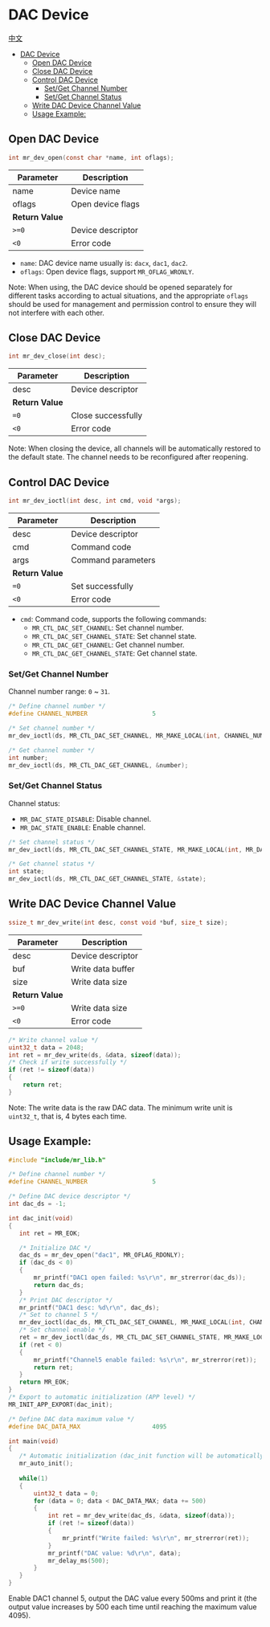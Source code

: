 # DAC Device

[中文](dac.md)

<!-- TOC -->
* [DAC Device](#dac-device)
  * [Open DAC Device](#open-dac-device)
  * [Close DAC Device](#close-dac-device)
  * [Control DAC Device](#control-dac-device)
    * [Set/Get Channel Number](#setget-channel-number)
    * [Set/Get Channel Status](#setget-channel-status)
  * [Write DAC Device Channel Value](#write-dac-device-channel-value)
  * [Usage Example:](#usage-example)
<!-- TOC -->

## Open DAC Device

```c
int mr_dev_open(const char *name, int oflags);
```

| Parameter        | Description       |
|------------------|-------------------|
| name             | Device name       |
| oflags           | Open device flags |
| **Return Value** |                   |
| `>=0`            | Device descriptor |
| `<0`             | Error code        |

- `name`: DAC device name usually is: `dacx`, `dac1`, `dac2`.
- `oflags`: Open device flags, support `MR_OFLAG_WRONLY`.

Note: When using, the DAC device should be opened separately for different tasks according to actual situations, and the appropriate `oflags` should be used for management and permission control to ensure they will not interfere with each other.

## Close DAC Device

```c
int mr_dev_close(int desc); 
```

| Parameter        | Description        |
|------------------|--------------------|
| desc             | Device descriptor  |
| **Return Value** |                    |
| `=0`             | Close successfully |   
| `<0`             | Error code         |

Note: When closing the device, all channels will be automatically restored to the default state. The channel needs to be reconfigured after reopening.

## Control DAC Device

```c
int mr_dev_ioctl(int desc, int cmd, void *args);
```

| Parameter        | Description        |
|------------------|--------------------|
| desc             | Device descriptor  |
| cmd              | Command code       |
| args             | Command parameters |
| **Return Value** |                    |
| `=0`             | Set successfully   |
| `<0`             | Error code         |

- `cmd`: Command code, supports the following commands:
    - `MR_CTL_DAC_SET_CHANNEL`: Set channel number.
    - `MR_CTL_DAC_SET_CHANNEL_STATE`: Set channel state.
    - `MR_CTL_DAC_GET_CHANNEL`: Get channel number.
    - `MR_CTL_DAC_GET_CHANNEL_STATE`: Get channel state.

### Set/Get Channel Number

Channel number range: `0` ~ `31`.

```c
/* Define channel number */
#define CHANNEL_NUMBER                  5

/* Set channel number */   
mr_dev_ioctl(ds, MR_CTL_DAC_SET_CHANNEL, MR_MAKE_LOCAL(int, CHANNEL_NUMBER));

/* Get channel number */
int number;  
mr_dev_ioctl(ds, MR_CTL_DAC_GET_CHANNEL, &number);
```

### Set/Get Channel Status

Channel status:

- `MR_DAC_STATE_DISABLE`: Disable channel.
- `MR_DAC_STATE_ENABLE`: Enable channel.

```c
/* Set channel status */
mr_dev_ioctl(ds, MR_CTL_DAC_SET_CHANNEL_STATE, MR_MAKE_LOCAL(int, MR_DAC_STATE_ENABLE));

/* Get channel status */   
int state;
mr_dev_ioctl(ds, MR_CTL_DAC_GET_CHANNEL_STATE, &state);
```

## Write DAC Device Channel Value

```c
ssize_t mr_dev_write(int desc, const void *buf, size_t size);
```

| Parameter        | Description       |
|------------------|-------------------|
| desc             | Device descriptor |   
| buf              | Write data buffer |
| size             | Write data size   |
| **Return Value** |                   |
| `>=0`            | Write data size   |
| `<0`             | Error code        |

```c
/* Write channel value */
uint32_t data = 2048;
int ret = mr_dev_write(ds, &data, sizeof(data));
/* Check if write successfully */
if (ret != sizeof(data))
{
    return ret;
}
```

Note: The write data is the raw DAC data. The minimum write unit is `uint32_t`, that is, 4 bytes each time.

## Usage Example:

```c
#include "include/mr_lib.h"

/* Define channel number */
#define CHANNEL_NUMBER                  5

/* Define DAC device descriptor */   
int dac_ds = -1;

int dac_init(void)
{
   int ret = MR_EOK;

   /* Initialize DAC */
   dac_ds = mr_dev_open("dac1", MR_OFLAG_RDONLY);
   if (dac_ds < 0)
   {
       mr_printf("DAC1 open failed: %s\r\n", mr_strerror(dac_ds));  
       return dac_ds;
   }
   /* Print DAC descriptor */
   mr_printf("DAC1 desc: %d\r\n", dac_ds);
   /* Set to channel 5 */
   mr_dev_ioctl(dac_ds, MR_CTL_DAC_SET_CHANNEL, MR_MAKE_LOCAL(int, CHANNEL_NUMBER));
   /* Set channel enable */
   ret = mr_dev_ioctl(dac_ds, MR_CTL_DAC_SET_CHANNEL_STATE, MR_MAKE_LOCAL(int, MR_DAC_STATE_ENABLE));
   if (ret < 0)
   {
       mr_printf("Channel5 enable failed: %s\r\n", mr_strerror(ret));
       return ret;
   }
   return MR_EOK;
}
/* Export to automatic initialization (APP level) */
MR_INIT_APP_EXPORT(dac_init);

/* Define DAC data maximum value */
#define DAC_DATA_MAX                    4095

int main(void) 
{
   /* Automatic initialization (dac_init function will be automatically called here) */
   mr_auto_init();
    
   while(1)
   {
       uint32_t data = 0;
       for (data = 0; data < DAC_DATA_MAX; data += 500)
       {
           int ret = mr_dev_write(dac_ds, &data, sizeof(data));
           if (ret != sizeof(data))
           {
               mr_printf("Write failed: %s\r\n", mr_strerror(ret));
           }
           mr_printf("DAC value: %d\r\n", data);
           mr_delay_ms(500);
       }
   }
}
```

Enable DAC1 channel 5, output the DAC value every 500ms and print it 
(the output value increases by 500 each time until reaching the maximum value 4095).
